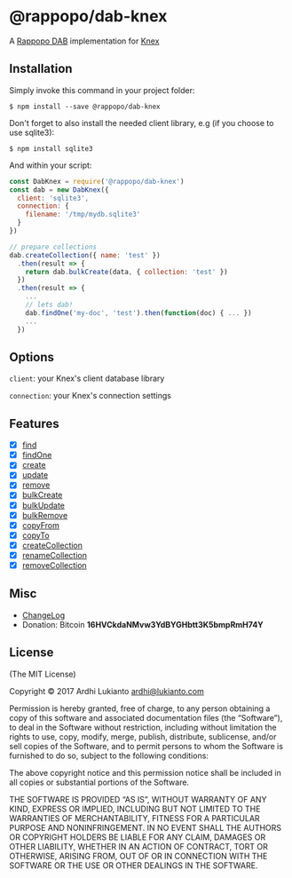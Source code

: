 # @rappopo/dab-knex

A [Rappopo DAB](https://github.com/rappopo/dab) implementation for [Knex](http://knexjs.org/)

## Installation

Simply invoke this command in your project folder:

```
$ npm install --save @rappopo/dab-knex
```

Don't forget to also install the needed client library, e.g (if you choose to use sqlite3):

```
$ npm install sqlite3
```

And within your script:

```javascript
const DabKnex = require('@rappopo/dab-knex')
const dab = new DabKnex({
  client: 'sqlite3',
  connection: {
    filename: '/tmp/mydb.sqlite3'
  }
})

// prepare collections
dab.createCollection({ name: 'test' })
  .then(result => {
    return dab.bulkCreate(data, { collection: 'test' })
  })
  .then(result => {
    ...    
    // lets dab!
    dab.findOne('my-doc', 'test').then(function(doc) { ... })
    ...
  })
```

## Options

`client`: your Knex's client database library

`connection`: your Knex's connection settings

## Features

* [x] [find](https://docs.rappopo.com/dab/method/find/)
* [x] [findOne](https://docs.rappopo.com/dab/method/find-one/)
* [x] [create](https://docs.rappopo.com/dab/method/create/)
* [x] [update](https://docs.rappopo.com/dab/method/update/)
* [x] [remove](https://docs.rappopo.com/dab/method/remove/)
* [x] [bulkCreate](https://docs.rappopo.com/dab/method/bulk-create/)
* [x] [bulkUpdate](https://docs.rappopo.com/dab/method/bulk-update/)
* [x] [bulkRemove](https://docs.rappopo.com/dab/method/bulk-remove/)
* [x] [copyFrom](https://docs.rappopo.com/dab/method/copy-from/)
* [x] [copyTo](https://docs.rappopo.com/dab/method/copy-to/)
* [x] [createCollection](https://docs.rappopo.com/dab/method/create-collection/)
* [x] [renameCollection](https://docs.rappopo.com/dab/method/rename-collection/)
* [x] [removeCollection](https://docs.rappopo.com/dab/method/remove-collection/)

## Misc

* [ChangeLog](CHANGELOG.md)
* Donation: Bitcoin **16HVCkdaNMvw3YdBYGHbtt3K5bmpRmH74Y**

## License

(The MIT License)

Copyright © 2017 Ardhi Lukianto <ardhi@lukianto.com>

Permission is hereby granted, free of charge, to any person obtaining a copy of this software and associated documentation files (the “Software”), to deal in the Software without restriction, including without limitation the rights to use, copy, modify, merge, publish, distribute, sublicense, and/or sell copies of the Software, and to permit persons to whom the Software is furnished to do so, subject to the following conditions:

The above copyright notice and this permission notice shall be included in all copies or substantial portions of the Software.

THE SOFTWARE IS PROVIDED “AS IS”, WITHOUT WARRANTY OF ANY KIND, EXPRESS OR IMPLIED, INCLUDING BUT NOT LIMITED TO THE WARRANTIES OF MERCHANTABILITY, FITNESS FOR A PARTICULAR PURPOSE AND NONINFRINGEMENT. IN NO EVENT SHALL THE AUTHORS OR COPYRIGHT HOLDERS BE LIABLE FOR ANY CLAIM, DAMAGES OR OTHER LIABILITY, WHETHER IN AN ACTION OF CONTRACT, TORT OR OTHERWISE, ARISING FROM, OUT OF OR IN CONNECTION WITH THE SOFTWARE OR THE USE OR OTHER DEALINGS IN THE SOFTWARE.
